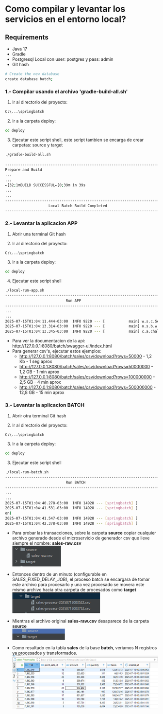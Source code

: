# Como compilar y levantar los servicios en el entorno local?

## Requirements
- Java 17
- Gradle
- Postgresql Local con user: postgres y pass: admin
- Git hash
```bash
# Create the new database
create database batch;
```

### 1.- Compilar usando el archivo 'gradle-build-all.sh'

1) Ir al directorio del proyecto:
```bash
C:\...\springbatch
```

2) Ir a la carpeta deploy:
```bash
cd deploy
```

3) Ejecutar este script shell, este script tambien se encarga de crear carpetas: source y target
```bash
./gradle-build-all.sh 

-----------------------------------------------------------------------
Prepare and Build
...
...
←[32;1mBUILD SUCCESSFUL←[0;39m in 39s
...
...
-----------------------------------------------------------------------
                    Local Batch Build Completed
-----------------------------------------------------------------------
```

### 2.- Levantar la aplicacion APP
1) Abrir una terminal Git hash
   
2) Ir al directorio del proyecto:
```bash
C:\...\springbatch
```

3) Ir a la carpeta deploy:
```bash
cd deploy
```

4) Ejecutar este script shell
```bash
./local-run-app.sh 
-----------------------------------------------------------------------
                            Run APP
-----------------------------------------------------------------------
...
...
2025-07-15T01:04:11.444-03:00  INFO 9220 --- [           main] w.s.c.ServletWebServerApplicationContext : Root WebApplicationContext: initialization completed in 3679 ms
2025-07-15T01:04:13.314-03:00  INFO 9220 --- [           main] o.s.b.w.embedded.tomcat.TomcatWebServer  : Tomcat started on port 8080 (http) with context path '/batch'
2025-07-15T01:04:13.345-03:00  INFO 9220 --- [           main] c.a.challenge.app.AppApplication         : Started AppApplication in 6.974 seconds (process running for 8.175)
```

- Para ver la documentacion de la api: http://127.0.0.1:8080/batch/swagger-ui/index.html
- Para generar csv's, ejecutar estos ejemplos:   
  - http://127.0.0.1:8080/batch/sales/csv/download?rows=50000 - 1,2 Kb - 1 seg aprox
  - http://127.0.0.1:8080/batch/sales/csv/download?rows=50000000 - 1,2 GB - 1 min aprox
  - http://127.0.0.1:8080/batch/sales/csv/download?rows=100000000 - 2,5 GB - 4 min aprox
  - http://127.0.0.1:8080/batch/sales/csv/download?rows=500000000 - 12,8 GB - 15 min aprox

### 3.- Levantar la aplicacion BATCH
1) Abrir otra terminal Git hash
   
2) Ir al directorio del proyecto:
```bash
C:\...\springbatch
```

3) Ir a la carpeta deploy:
```bash
cd deploy
```

3) Ejecutar este script shell
```bash
./local-run-batch.sh 
-----------------------------------------------------------------------
                            Run BATCH
-----------------------------------------------------------------------
...
...
2025-07-15T01:04:40.278-03:00  INFO 14928 --- [springbatch] [           main] o.s.o.j.p.SpringPersistenceUnitInfo      : No LoadTimeWeaver setup: ignoring JPA class transformer
2025-07-15T01:04:41.531-03:00  INFO 14928 --- [springbatch] [           main] o.h.e.t.j.p.i.JtaPlatformInitiator       : HHH000489: No JTA platform available (set 'hibernate.transaction.jta.platform' to enable JTA platform integrati
on)
2025-07-15T01:04:41.547-03:00  INFO 14928 --- [springbatch] [           main] j.LocalContainerEntityManagerFactoryBean : Initialized JPA EntityManagerFactory for persistence unit 'dataBatch'
2025-07-15T01:04:42.378-03:00  INFO 14928 --- [springbatch] [           main] c.a.challenge.app.BatchApplication       : Started BatchApplication in 8.251 seconds (process running for 9.194)
```

- Para probar las transacciones, sobre la carpeta **source** copiar cualquier archivo generado desde el microservicio de generador csv que lleve siempre el nombre: **sales-raw.csv**<br>
![img.png](images/folder_source.png)


- Entonces dentro de un minuto (configurable en SALES_FIXED_DELAY_JOB), el proceso batch se encargara de tomar este archivo para procesarlo y 
una vez procesado se movera este mismo archivo hacia otra carpeta de procesados como **target**<br>
![img.png](images/folder_target.png)


- Mientras el archivo original **sales-raw.csv** desaparece de la carpeta **source**<br>
![img.png](images/folder_source_empty.png)


- Como resultado en la tabla **sales** de la base **batch**, veriamos N registros ya procesados y transformados.<br> 
![img.png](images/postgresql.png)
  